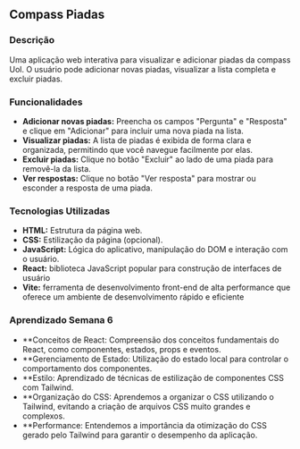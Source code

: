 ## Compass Piadas

### Descrição
Uma aplicação web interativa para visualizar e adicionar piadas da compass Uol. O usuário pode adicionar novas piadas, visualizar a lista completa e excluir piadas.

### Funcionalidades
* **Adicionar novas piadas:** Preencha os campos "Pergunta" e "Resposta" e clique em "Adicionar" para incluir uma nova piada na lista.
* **Visualizar piadas:** A lista de piadas é exibida de forma clara e organizada, permitindo que você navegue facilmente por elas.
* **Excluir piadas:** Clique no botão "Excluir" ao lado de uma piada para removê-la da lista.
* **Ver respostas:** Clique no botão "Ver resposta" para mostrar ou esconder a resposta de uma piada.


### Tecnologias Utilizadas
* **HTML:** Estrutura da página web.
* **CSS:** Estilização da página (opcional).
* **JavaScript:** Lógica do aplicativo, manipulação do DOM e interação com o usuário.
* **React:** biblioteca JavaScript popular para construção de interfaces de usuário
* **Vite:** ferramenta de desenvolvimento front-end de alta performance que oferece um ambiente de desenvolvimento rápido e eficiente

### Aprendizado Semana 6

* **Conceitos de React: Compreensão dos conceitos fundamentais do React, como componentes, estados, props e eventos.
* **Gerenciamento de Estado: Utilização do estado local para controlar o comportamento dos componentes.
* **Estilo: Aprendizado de técnicas de estilização de componentes CSS com Tailwind.
* **Organização do CSS: Aprendemos a organizar o CSS utilizando o Tailwind, evitando a criação de arquivos CSS muito grandes e complexos.
* **Performance: Entendemos a importância da otimização do CSS gerado pelo Tailwind para garantir o desempenho da aplicação.

